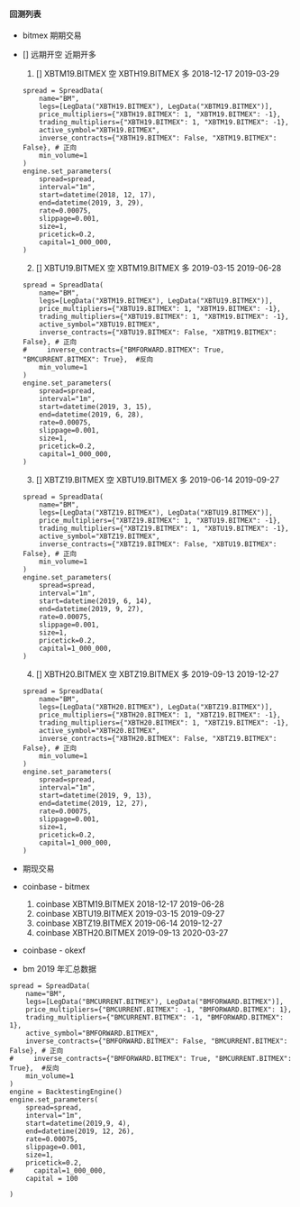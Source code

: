 #### 回测列表

- bitmex 期期交易

*  [] 远期开空 近期开多
	1.  []  XBTM19.BITMEX 空  XBTH19.BITMEX  多  2018-12-17 2019-03-29

	```
	spread = SpreadData(
	    name="BM",
	    legs=[LegData("XBTH19.BITMEX"), LegData("XBTM19.BITMEX")],
	    price_multipliers={"XBTH19.BITMEX": 1, "XBTM19.BITMEX": -1},
	    trading_multipliers={"XBTH19.BITMEX": 1, "XBTM19.BITMEX": -1},
	    active_symbol="XBTH19.BITMEX",
	    inverse_contracts={"XBTH19.BITMEX": False, "XBTM19.BITMEX": False}, # 正向
	    min_volume=1
	)
	engine.set_parameters(
	    spread=spread,
	    interval="1m",
	    start=datetime(2018, 12, 17),
	    end=datetime(2019, 3, 29),
	    rate=0.00075,
	    slippage=0.001,
	    size=1,
	    pricetick=0.2,
	    capital=1_000_000,    
	)
	```
	
	2. []  XBTU19.BITMEX 空  XBTM19.BITMEX  多  2019-03-15 2019-06-28

	```
	spread = SpreadData(
	    name="BM",
	    legs=[LegData("XBTM19.BITMEX"), LegData("XBTU19.BITMEX")],
	    price_multipliers={"XBTU19.BITMEX": 1, "XBTM19.BITMEX": -1},
	    trading_multipliers={"XBTU19.BITMEX": 1, "XBTM19.BITMEX": -1},
	    active_symbol="XBTU19.BITMEX",
	    inverse_contracts={"XBTU19.BITMEX": False, "XBTM19.BITMEX": False}, # 正向
	#     inverse_contracts={"BMFORWARD.BITMEX": True, "BMCURRENT.BITMEX": True},  #反向
	    min_volume=1
	)
	engine.set_parameters(
	    spread=spread,
	    interval="1m",
	    start=datetime(2019, 3, 15),
	    end=datetime(2019, 6, 28),
	    rate=0.00075,
	    slippage=0.001,
	    size=1,
	    pricetick=0.2,
	    capital=1_000_000,    
	)
	```
	3. []  XBTZ19.BITMEX 空  XBTU19.BITMEX  多   2019-06-14 2019-09-27
	
	```
	spread = SpreadData(
	    name="BM",
	    legs=[LegData("XBTZ19.BITMEX"), LegData("XBTU19.BITMEX")],
	    price_multipliers={"XBTZ19.BITMEX": 1, "XBTU19.BITMEX": -1},
	    trading_multipliers={"XBTZ19.BITMEX": 1, "XBTU19.BITMEX": -1},
	    active_symbol="XBTZ19.BITMEX",
	    inverse_contracts={"XBTZ19.BITMEX": False, "XBTU19.BITMEX": False}, # 正向
	    min_volume=1
	)
	engine.set_parameters(
	    spread=spread,
	    interval="1m",
	    start=datetime(2019, 6, 14),
	    end=datetime(2019, 9, 27),
	    rate=0.00075,
	    slippage=0.001,
	    size=1,
	    pricetick=0.2,
	    capital=1_000_000,    
	)
	```
	4. []  XBTH20.BITMEX 空 XBTZ19.BITMEX 多     2019-09-13 2019-12-27
	
	```
	spread = SpreadData(
	    name="BM",
	    legs=[LegData("XBTH20.BITMEX"), LegData("XBTZ19.BITMEX")],
	    price_multipliers={"XBTH20.BITMEX": 1, "XBTZ19.BITMEX": -1},
	    trading_multipliers={"XBTH20.BITMEX": 1, "XBTZ19.BITMEX": -1},
	    active_symbol="XBTH20.BITMEX",
	    inverse_contracts={"XBTH20.BITMEX": False, "XBTZ19.BITMEX": False}, # 正向
	    min_volume=1
	)
	engine.set_parameters(
	    spread=spread,
	    interval="1m",
	    start=datetime(2019, 9, 13),
	    end=datetime(2019, 12, 27),
	    rate=0.00075,
	    slippage=0.001,
	    size=1,
	    pricetick=0.2,
	    capital=1_000_000,    
	)
	```

- 期现交易
 * coinbase - bitmex 
 	1.  coinbase   XBTM19.BITMEX   2018-12-17 2019-06-28
	2. coinbase   XBTU19.BITMEX   2019-03-15 2019-09-27
	3. coinbase   XBTZ19.BITMEX   2019-06-14 2019-12-27
	4. coinbase   XBTH20.BITMEX  2019-09-13  2020-03-27
 	
 * coinbase - okexf
 	  	
 	  	

- bm 2019 年汇总数据 

````
spread = SpreadData(
    name="BM",
    legs=[LegData("BMCURRENT.BITMEX"), LegData("BMFORWARD.BITMEX")],
    price_multipliers={"BMCURRENT.BITMEX": -1, "BMFORWARD.BITMEX": 1},
    trading_multipliers={"BMCURRENT.BITMEX": -1, "BMFORWARD.BITMEX": 1},
    active_symbol="BMFORWARD.BITMEX",
    inverse_contracts={"BMFORWARD.BITMEX": False, "BMCURRENT.BITMEX": False}, # 正向
#     inverse_contracts={"BMFORWARD.BITMEX": True, "BMCURRENT.BITMEX": True},  #反向
    min_volume=1
)
engine = BacktestingEngine()
engine.set_parameters(
    spread=spread,
    interval="1m",
    start=datetime(2019,9, 4),
    end=datetime(2019, 12, 26),
    rate=0.00075,
    slippage=0.001,
    size=1,
    pricetick=0.2,
#     capital=1_000_000,
    capital = 100
    
)
````
